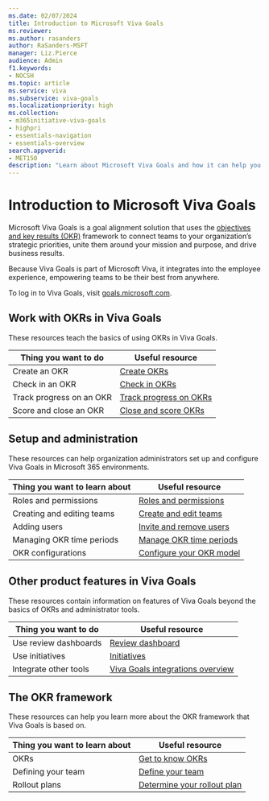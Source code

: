 ```yaml
---
ms.date: 02/07/2024
title: Introduction to Microsoft Viva Goals
ms.reviewer: 
ms.author: rasanders
author: RaSanders-MSFT
manager: Liz.Pierce
audience: Admin
f1.keywords:
- NOCSH
ms.topic: article
ms.service: viva
ms.subservice: viva-goals
ms.localizationpriority: high
ms.collection:  
- m365initiative-viva-goals  
- highpri
- essentials-navigation
- essentials-overview
search.appverid:
- MET150
description: "Learn about Microsoft Viva Goals and how it can help you organize and track both individual and organizational goals."
---
```

# Introduction to Microsoft Viva Goals

Microsoft Viva Goals is a goal alignment solution that uses the [objectives and key results (OKR)](/viva/goals/get-to-know-okrs) framework to connect teams to your organization’s strategic priorities, unite them around your mission and purpose, and drive business results.

Because Viva Goals is part of Microsoft Viva, it integrates into the employee experience, empowering teams to be their best from anywhere.

To log in to Viva Goals, visit [goals.microsoft.com](https://goals.microsoft.com/).

## Work with OKRs in Viva Goals

These resources teach the basics of using OKRs in Viva Goals.

|Thing you want to do  |Useful resource  |
|---------|---------|
|Create an OKR     |[Create OKRs](/viva/goals/creating-okrs)         |
|Check in an OKR| [Check in OKRs](/viva/goals/okr-check-ins)        |
|Track progress on an OKR| [Track progress on OKRs](/viva/goals/track-okr-progress-status)        |
|Score and close an OKR|[Close and score OKRs](/viva/goals/closing-and-scoring)       |

## Setup and administration

These resources can help organization administrators set up and configure Viva Goals in Microsoft 365 environments.

|Thing you want to learn about  |Useful resource  |
|---------|---------|
|Roles and permissions     |[Roles and permissions](/viva/goals/roles-permissions-in-viva-goals)         |
|Creating and editing teams     |[Create and edit teams](/viva/goals/create-and-edit-teams-and-subteams)         |
|Adding users    |[Invite and remove users](/viva/goals/inviting-and-removing-a-user)       |
|Managing OKR time periods   |[Manage OKR time periods](/viva/goals/managing-okr-time-periods)         |
|OKR configurations   |[Configure your OKR model](/viva/goals/configure-okr-model)     |

## Other product features in Viva Goals

These resources contain information on features of Viva Goals beyond the basics of OKRs and administrator tools.

|Thing you want to do  |Useful resource  |
|---------|---------|
|Use review dashboards     |[Review dashboard](/viva/goals/review-dashboard)         |
|Use initiatives|[Initiatives](/viva/goals/projects)         |
|Integrate other tools| [Viva Goals integrations overview](/viva/goals/integrations-overview)        |

## The OKR framework

These resources can help you learn more about the OKR framework that Viva Goals is based on.

|Thing you want to learn about  |Useful resource  |
|---------|---------|
|OKRs     |[Get to know OKRs](/viva/goals/get-to-know-okrs)        |
|Defining your team |[Define your team](/viva/goals/define-your-team) |
|Rollout plans     |[Determine your rollout plan](/viva/goals/determine-your-rollout-plan)         |
